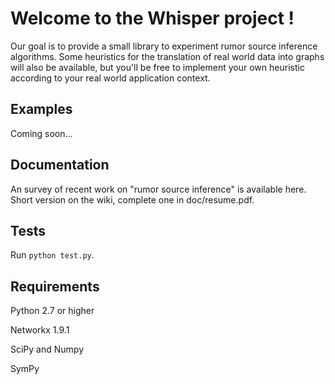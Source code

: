 # Welcome to the Whisper project !

Our goal is to provide a small library to experiment rumor source inference algorithms. Some heuristics for the translation of real world data into graphs will also be available, but you'll be free to implement your own heuristic according to your real world application context.

## Examples
Coming soon...

## Documentation
An survey of recent work on "rumor source inference" is available here. Short version on the wiki, complete one in doc/resume.pdf.

## Tests
Run `python test.py`.

## Requirements
Python 2.7 or higher

Networkx 1.9.1

SciPy and Numpy

SymPy
